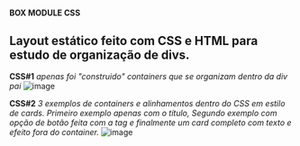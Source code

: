 #### BOX MODULE CSS

## Layout estático feito com CSS e HTML para estudo de organização de divs.

**CSS#1**
*apenas foi "construido" containers que se organizam dentro da div pai*
![image](/examples/css1.png)

**CSS#2**
*3 exemplos de containers e alinhamentos dentro do CSS em estilo de cards.*
 *Primeiro  exemplo apenas com o título, Segundo exemplo com opção de botão feita com a tag <a> e finalmente um card completo com texto e efeito fora do container.*
 ![image](/examples/css2.png)
